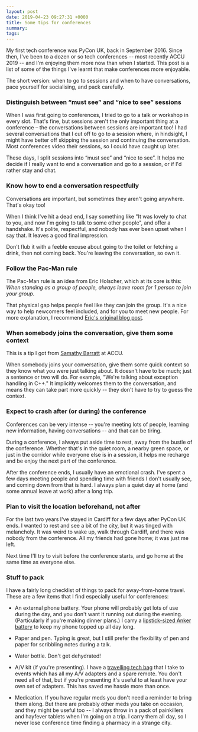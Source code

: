 ```yaml
---
layout: post
date: 2019-04-23 09:27:31 +0000
title: Some tips for conferences
summary:
tags:
---
```


My first tech conference was PyCon UK, back in September 2016.
Since then, I've been to a dozen or so tech conferences -- most recently ACCU 2019 -- and I'm enjoying them more now than when I started.
This post is a list of some of the things I've learnt that make conferences more enjoyable.

The short version: when to go to sessions and when to have conversations, pace yourself for socialising, and pack carefully.

### Distinguish between “must see” and “nice to see” sessions

When I was first going to conferences, I tried to go to a talk or workshop in every slot.
That's fine, but sessions aren't the only important thing at a conference – the conversations between sessions are important too!
I had several conversations that I cut off to go to a session where, in hindsight, I might have better off skipping the session and continuing the conversation.
Most conferences video their sessions, so I could have caught up later.

These days, I split sessions into “must see” and “nice to see”.
It helps me decide if I really want to end a conversation and go to a session, or if I'd rather stay and chat.

### Know how to end a conversation respectfully

Conversations are important, but sometimes they aren't going anywhere.
That's okay too!

When I think I've hit a dead end, I say something like "It was lovely to chat to you, and now I'm going to talk to some other people", and offer a handshake.
It's polite, respectful, and nobody has ever been upset when I say that.
It leaves a good final impression.

Don't flub it with a feeble excuse about going to the toilet or fetching a drink, then not coming back.
You're leaving the conversation, so own it.

### Follow the Pac-Man rule

The Pac-Man rule is an idea from Eric Holscher, which at its core is this: *When standing as a group of people, always leave room for 1 person to join your group.*

That physical gap helps people feel like they can join the group.
It's a nice way to help newcomers feel included, and for you to meet new people.
For more explanation, I recommend [Eric's original blog post](https://www.ericholscher.com/blog/2017/aug/2/pacman-rule-conferences/).

### When somebody joins the conversation, give them some context

This is a tip I got from [Samathy Barratt](https://twitter.com/Samathy_Barratt/status/1115729061094010880) at ACCU.

When somebody joins your conversation, give them some quick context so they know what you were just talking about.
It doesn't have to be much; just a sentence or two will do.
For example, "We're talking about exception handling in C++."
It implicitly welcomes them to the conversation, and means they can take part more quickly -- they don't have to try to guess the context.

### Expect to crash after (or during) the conference

Conferences can be very intense -- you're meeting lots of people, learning new information, having conversations -- and that can be tiring.

During a conference, I always put aside time to rest, away from the bustle of the conference.
Whether that's in the quiet room, a nearby green space, or just in the corridor while everyone else is in a session, it helps me recharge and be enjoy the next part of the conference.

After the conference ends, I usually have an emotional crash.
I've spent a few days meeting people and spending time with friends I don't usually see, and coming down from that is hard.
I always plan a quiet day at home (and some annual leave at work) after a long trip.

### Plan to visit the location beforehand, not after

For the last two years I've stayed in Cardiff for a few days after PyCon UK ends.
I wanted to rest and see a bit of the city, but it was tinged with melancholy.
It was weird to wake up, walk through Cardiff, and there was nobody from the conference.
All my friends had gone home; it was just me left.

Next time I'll try to visit before the conference starts, and go home at the same time as everyone else.

### Stuff to pack

I have a fairly long checklist of things to pack for away-from-home travel.
These are a few items that I find especially useful for conferences:

*   An external phone battery.
    Your phone will probably get lots of use during the day, and you don't want it running out during the evening.
    (Particularly if you're making dinner plans.)
    I carry a [lipstick-sized Anker battery][anker] to keep my phone topped up all day long.

*   Paper and pen.
    Typing is great, but I still prefer the flexibility of pen and paper for scribbling notes during a talk.

*   Water bottle.
    Don't get dehydrated!

*   A/V kit (if you're presenting).
    I have a [travelling tech bag][tech_bag] that I take to events which has all my A/V adapters and a spare remote.
    You don't need all of that, but if you're presenting it's useful to at least have your own set of adapters.
    This has saved me hassle more than once.

*   Medication.
    If you have regular meds you don't need a reminder to bring them along.
    But there are probably other meds you take on occasion, and they might be useful too -- I always throw in a pack of painkillers and hayfever tablets when I'm going on a trip.
    I carry them all day, so I never lose conference time finding a pharmacy in a strange city.

[anker]: https://www.amazon.co.uk/Anker-PowerCore-Aluminum-Portable-Lipstick-Sized-Black/dp/B005QI1A8C/ref=as_li_ss_tl?keywords=anker+battery+powercore&qid=1555965890&s=gateway&sr=8-9&linkCode=ll1&tag=alechasblo-21&linkId=def216483d182e2bcf208f5148faadf8&language=en_GB
[tech_bag]: /2016/09/travelling-tech-bag/
